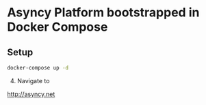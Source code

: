 # Asyncy Platform bootstrapped in Docker Compose


## Setup

```sh
docker-compose up -d
```

4. Navigate to

http://asyncy.net

